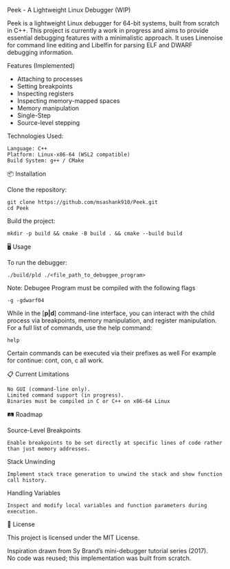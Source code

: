 Peek - A Lightweight Linux Debugger (WIP)

Peek is a lightweight Linux debugger for 64-bit systems, built from scratch in C++. This project is currently a work in progress and aims to provide essential debugging features with a minimalistic approach. It uses Linenoise for command line editing and Libelfin for parsing ELF and DWARF debugging information.

Features (Implemented)

- Attaching to processes
- Setting breakpoints
- Inspecting registers
- Inspecting memory-mapped spaces
- Memory manipulation
- Single-Step
- Source-level stepping

Technologies Used:

    Language: C++
    Platform: Linux-x86-64 (WSL2 compatible)
    Build System: g++ / CMake

📦 Installation

Clone the repository:

    git clone https://github.com/msashank910/Peek.git
    cd Peek

Build the project:

    mkdir -p build && cmake -B build . && cmake --build build

🖥 Usage

To run the debugger:
    
    ./build/pld ./<file_path_to_debuggee_program>

Note: Debugee Program must be compiled with the following flags

    -g -gdwarf04

While in the [__p|d__] command-line interface, you can interact with the child process via breakpoints, memory manipulation, and register manipulation.
For a full list of commands, use the help command:

    help

Certain commands can be executed via their prefixes as well
For example for continue: cont, con, c all work.

📋 Current Limitations

    No GUI (command-line only).
    Limited command support (in progress).
    Binaries must be compiled in C or C++ on x86-64 Linux

🛤 Roadmap

Source-Level Breakpoints

    Enable breakpoints to be set directly at specific lines of code rather than just memory addresses.

Stack Unwinding

    Implement stack trace generation to unwind the stack and show function call history.

Handling Variables

    Inspect and modify local variables and function parameters during execution.

📄 License

This project is licensed under the MIT License.

Inspiration drawn from Sy Brand’s mini-debugger tutorial series (2017).  
No code was reused; this implementation was built from scratch.
